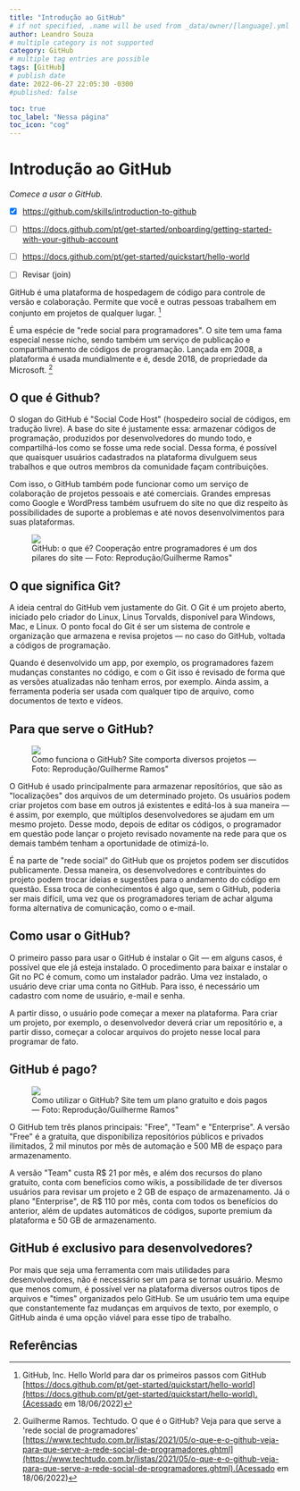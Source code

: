```yaml
---
title: "Introdução ao GitHub"
# if not specified, .name will be used from _data/owner/[language].yml
author: Leandro Souza
# multiple category is not supported
category: GitHub
# multiple tag entries are possible
tags: [GitHub]
# publish date
date: 2022-06-27 22:05:30 -0300
#published: false

toc: true
toc_label: "Nessa página"
toc_icon: "cog"
---
```


# Introdução ao GitHub

*Comece a usar o GitHub.*

- [x] https://github.com/skills/introduction-to-github
- [ ] https://docs.github.com/pt/get-started/onboarding/getting-started-with-your-github-account
- [ ] https://docs.github.com/pt/get-started/quickstart/hello-world
- [ ] Revisar (join)


GitHub é uma plataforma de hospedagem de código para controle de versão e colaboração. Permite que você e outras pessoas trabalhem em conjunto em projetos de qualquer lugar.
[^github-hello-world]

É uma espécie de "rede social para programadores". O site tem uma fama especial nesse nicho, sendo também um serviço de publicação e compartilhamento de códigos de programação. Lançada em 2008, a plataforma é usada mundialmente e é, desde 2018, de propriedade da Microsoft.
[^techtudo]

## O que é Github?

O slogan do GitHub é "Social Code Host" (hospedeiro social de códigos, em tradução livre). A base do site é justamente essa: armazenar códigos de programação, produzidos por desenvolvedores do mundo todo, e compartilhá-los como se fosse uma rede social. Dessa forma, é possível que quaisquer usuários cadastrados na plataforma divulguem seus trabalhos e que outros membros da comunidade façam contribuições.

Com isso, o GitHub também pode funcionar como um serviço de colaboração de projetos pessoais e até comerciais. Grandes empresas como Google e WordPress também usufruem do site no que diz respeito às possibilidades de suporte a problemas e até novos desenvolvimentos para suas plataformas.

<figure>
<img src="https://s2.glbimg.com/7X-MONdSmskliJiGMIxgCVslr9g=/0x0:1261x613/984x0/smart/filters:strip_icc()/i.s3.glbimg.com/v1/AUTH_08fbf48bc0524877943fe86e43087e7a/internal_photos/bs/2021/t/G/JU7zEYSE6UCPH49vA97g/tech2.jpeg" />
<figcaption> GitHub: o que é? Cooperação entre programadores é um dos pilares do site — Foto: Reprodução/Guilherme Ramos" </figcaption>
</figure>


## O que significa Git?

A ideia central do GitHub vem justamente do Git. O Git é um projeto aberto, iniciado pelo criador do Linux, Linus Torvalds, disponível para Windows, Mac, e Linux. O ponto focal do Git é ser um sistema de controle e organização que armazena e revisa projetos — no caso do GitHub, voltada a códigos de programação.

Quando é desenvolvido um app, por exemplo, os programadores fazem mudanças constantes no código, e com o Git isso é revisado de forma que as versões atualizadas não tenham erros, por exemplo. Ainda assim, a ferramenta poderia ser usada com qualquer tipo de arquivo, como documentos de texto e vídeos.

## Para que serve o GitHub?
<figure>
<img src="https://s2.glbimg.com/VY9N8DQLi3QN7JHcK6Smz5E3ke8=/0x0:1263x607/984x0/smart/filters:strip_icc()/i.s3.glbimg.com/v1/AUTH_08fbf48bc0524877943fe86e43087e7a/internal_photos/bs/2021/e/c/Wq2ZP2TWuhjrNNDlepwQ/tech3.jpeg"  />
<figcaption> Como funciona o GitHub? Site comporta diversos projetos — Foto: Reprodução/Guilherme Ramos" </figcaption>
</figure>

O GitHub é usado principalmente para armazenar repositórios, que são as "localizações" dos arquivos de um determinado projeto. Os usuários podem criar projetos com base em outros já existentes e editá-los à sua maneira — é assim, por exemplo, que múltiplos desenvolvedores se ajudam em um mesmo projeto. Desse modo, depois de editar os códigos, o programador em questão pode lançar o projeto revisado novamente na rede para que os demais também tenham a oportunidade de otimizá-lo.

É na parte de "rede social" do GitHub que os projetos podem ser discutidos publicamente. Dessa maneira, os desenvolvedores e contribuintes do projeto podem trocar ideias e sugestões para o andamento do código em questão. Essa troca de conhecimentos é algo que, sem o GitHub, poderia ser mais difícil, uma vez que os programadores teriam de achar alguma forma alternativa de comunicação, como o e-mail.

## Como usar o GitHub?

O primeiro passo para usar o GitHub é instalar o Git — em alguns casos, é possível que ele já esteja instalado. O procedimento para baixar e instalar o Git no PC é comum, como um instalador padrão. Uma vez instalado, o usuário deve criar uma conta no GitHub. Para isso, é necessário um cadastro com nome de usuário, e-mail e senha.

A partir disso, o usuário pode começar a mexer na plataforma. Para criar um projeto, por exemplo, o desenvolvedor deverá criar um repositório e, a partir disso, começar a colocar arquivos do projeto nesse local para programar de fato.

## GitHub é pago?
<figure>
<img src="https://s2.glbimg.com/Fbl2KhbhfDDSOGVuDAPYOZi_PM8=/0x0:1263x613/984x0/smart/filters:strip_icc()/i.s3.glbimg.com/v1/AUTH_08fbf48bc0524877943fe86e43087e7a/internal_photos/bs/2021/3/T/MOHYfCQamfC1EB8MlXLA/tech4.jpeg" />
<figcaption>Como utilizar o GitHub? Site tem um plano gratuito e dois pagos — Foto: Reprodução/Guilherme Ramos"</figcaption>
</figure>

O GitHub tem três planos principais: "Free", "Team" e "Enterprise". A versão "Free" é a gratuita, que disponibiliza repositórios públicos e privados ilimitados, 2 mil minutos por mês de automação e 500 MB de espaço para armazenamento.

A versão "Team" custa R$ 21 por mês, e além dos recursos do plano gratuito, conta com benefícios como wikis, a possibilidade de ter diversos usuários para revisar um projeto e 2 GB de espaço de armazenamento. Já o plano "Enterprise", de R$ 110 por mês, conta com todos os benefícios do anterior, além de updates automáticos de códigos, suporte premium da plataforma e 50 GB de armazenamento.

## GitHub é exclusivo para desenvolvedores?

Por mais que seja uma ferramenta com mais utilidades para desenvolvedores, não é necessário ser um para se tornar usuário. Mesmo que menos comum, é possível ver na plataforma diversos outros tipos de arquivos e "times" organizados pelo GitHub. Se um usuário tem uma equipe que constantemente faz mudanças em arquivos de texto, por exemplo, o GitHub ainda é uma opção viável para esse tipo de trabalho.

## Referências 

[^techtudo]:Guilherme Ramos. Techtudo. O que é o GitHub? Veja para que serve a 'rede social de programadores' [https://www.techtudo.com.br/listas/2021/05/o-que-e-o-github-veja-para-que-serve-a-rede-social-de-programadores.ghtml](https://www.techtudo.com.br/listas/2021/05/o-que-e-o-github-veja-para-que-serve-a-rede-social-de-programadores.ghtml).(Acessado em 18/06/2022)

[^github-hello-world]: GitHub, Inc. Hello World para dar os primeiros passos com GitHub [https://docs.github.com/pt/get-started/quickstart/hello-world](https://docs.github.com/pt/get-started/quickstart/hello-world).(Acessado em 18/06/2022)

